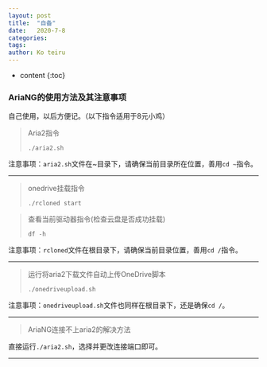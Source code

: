 ```yaml
---
layout: post
title:  "自备"
date:   2020-7-8
categories: 
tags: 
author: Ko teiru
---
```


* content
{:toc}

### AriaNG的使用方法及其注意事项







自己使用，以后方便记。（以下指令适用于8元小鸡）  
> Aria2指令
>
> ```
> ./aria2.sh
> ```

注意事项：`aria2.sh`文件在~目录下，请确保当前目录所在位置，善用`cd ~`指令。

---

> onedrive挂载指令
>
> ```
> ./rcloned start
> ```

> 查看当前驱动器指令(检查云盘是否成功挂载)
>
> ```
> df -h
> ```

注意事项：`rcloned`文件在根目录下，请确保当前目录位置，善用`cd /`指令。

---

> 运行将aria2下载文件自动上传OneDrive脚本
>
> ```
> ./onedriveupload.sh
> ```

注意事项：`onedriveupload.sh`文件也同样在根目录下，还是确保`cd /`。

---

> AriaNG连接不上aria2的解决方法

直接运行`./aria2.sh`，选择并更改连接端口即可。

---

